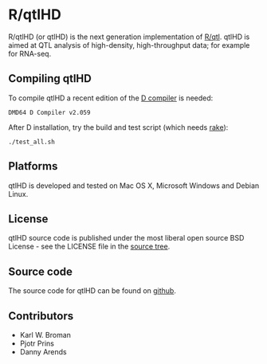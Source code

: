 # R/qtlHD

R/qtlHD (or qtlHD) is the next generation implementation of
[R/qtl][rqtl]. qtlHD is aimed at QTL analysis of high-density,
high-throughput data; for example for RNA-seq.

## Compiling qtlHD

To compile qtlHD a recent edition of the [D compiler][D] is needed:

    DMD64 D Compiler v2.059

After D installation, try the build and test script (which needs
[rake][rake]):

    ./test_all.sh

## Platforms

qtlHD is developed and tested on Mac OS X, Microsoft Windows and Debian Linux.

## License

qtlHD source code is published under the most liberal open source BSD
License - see the LICENSE file in the [source tree][source].

## Source code

The source code for qtlHD can be found on [github][source].

## Contributors

* Karl W. Broman 
* Pjotr Prins
* Danny Arends

[rqtl]: http://www.rqtl.org/
[D]: http://www.digitalmars.com/d/index.html
[rake]: http://rake.rubyforge.org/
[source]: https://github.com/kbroman/qtlHD

